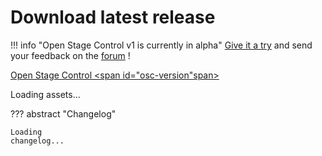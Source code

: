 # Download latest release

!!! info "Open Stage Control v1 is currently in alpha"
    [Give it a try](https://github.com/jean-emmanuel/open-stage-control/releases/tag/v1.0.0-alpha3) and send your feedback on the [forum](https://openstagecontrol.discourse.group/t/open-stage-control-v1-0-0-alpha/472) !

<a href="https://github.com/jean-emmanuel/open-stage-control/releases/latest"> Open Stage Control <span id="osc-version"span></a>

<div id="osc-assets">Loading assets...</div>

??? abstract "Changelog"
    <div class="highlight"><pre><code id="osc-changelog">Loading changelog...</code></pre></div>


<script>

var oReq = new XMLHttpRequest();
oReq.addEventListener('load', reqListener);
oReq.open('GET', 'https://api.github.com/repos/jean-emmanuel/open-stage-control/releases/latest')
oReq.send()


function text(id,  str) {
    var el = typeof id === 'string' ? document.getElementById(id) : id
    el.textContent = str
}

function reqListener () {

    var data = JSON.parse(this.responseText)
    var date = new Date(data.published_at)

    text('osc-version', data.tag_name + ' (' + date.toLocaleDateString() + ')')

    var list = document.createElement('ul')
    for (var i in data.assets) {
        var item = document.createElement('li'),
            link = document.createElement('a')

        link.textContent = data.assets[i].name + ' (' +  (data.assets[i].size / 1024 / 1024).toFixed(1) + 'M)'
        link.href = data.assets[i].browser_download_url

        item.appendChild(link)
        list.appendChild(item)
    }
    var assets = document.getElementById('osc-assets')
    assets.innerHTML = ''
    assets.appendChild(list)

    text('osc-changelog', data.body)



}

</script>


<style>
html {
    overflow-y: scroll
}
.md-sidebar--secondary {
  display: none;
}
@media screen and (min-width: 76.25em) {
    .md-sidebar--primary {
      display: none;
    }
}
.md-content {
    margin: 0;
}
.md-content__inner {
    margin-left: .8rem;
    margin-right: .6rem;
}
</style>
